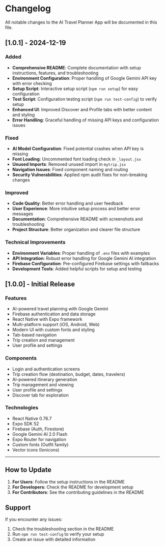# Changelog

All notable changes to the AI Travel Planner App will be documented in this file.

## [1.0.1] - 2024-12-19

### Added
- **Comprehensive README**: Complete documentation with setup instructions, features, and troubleshooting
- **Environment Configuration**: Proper handling of Google Gemini API key with error checking
- **Setup Script**: Interactive setup script (`npm run setup`) for easy configuration
- **Test Script**: Configuration testing script (`npm run test-config`) to verify setup
- **Enhanced UI**: Improved Discover and Profile tabs with better content and styling
- **Error Handling**: Graceful handling of missing API keys and configuration issues

### Fixed
- **AI Model Configuration**: Fixed potential crashes when API key is missing
- **Font Loading**: Uncommented font loading check in `_layout.jsx`
- **Unused Imports**: Removed unused import in `mytrip.jsx`
- **Navigation Issues**: Fixed component naming and routing
- **Security Vulnerabilities**: Applied npm audit fixes for non-breaking changes

### Improved
- **Code Quality**: Better error handling and user feedback
- **User Experience**: More intuitive setup process and better error messages
- **Documentation**: Comprehensive README with screenshots and troubleshooting
- **Project Structure**: Better organization and clearer file structure

### Technical Improvements
- **Environment Variables**: Proper handling of `.env` files with examples
- **API Integration**: Robust error handling for Google Gemini AI integration
- **Firebase Configuration**: Pre-configured Firebase settings with fallbacks
- **Development Tools**: Added helpful scripts for setup and testing

## [1.0.0] - Initial Release

### Features
- AI-powered travel planning with Google Gemini
- Firebase authentication and data storage
- React Native with Expo framework
- Multi-platform support (iOS, Android, Web)
- Modern UI with custom fonts and styling
- Tab-based navigation
- Trip creation and management
- User profile and settings

### Components
- Login and authentication screens
- Trip creation flow (destination, budget, dates, travelers)
- AI-powered itinerary generation
- Trip management and viewing
- User profile and settings
- Discover tab for exploration

### Technologies
- React Native 0.76.7
- Expo SDK 52
- Firebase (Auth, Firestore)
- Google Gemini AI 2.0 Flash
- Expo Router for navigation
- Custom fonts (Outfit family)
- Vector icons (Ionicons)

---

## How to Update

1. **For Users**: Follow the setup instructions in the README
2. **For Developers**: Check the README for development setup
3. **For Contributors**: See the contributing guidelines in the README

## Support

If you encounter any issues:
1. Check the troubleshooting section in the README
2. Run `npm run test-config` to verify your setup
3. Create an issue with detailed information 